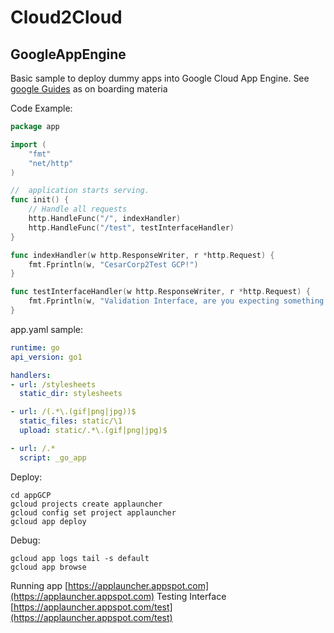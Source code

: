 # Cloud2Cloud


## GoogleAppEngine

Basic sample to deploy dummy apps into Google Cloud App Engine. See [google Guides](doc/googleGuides.md) as on boarding materia

Code Example:


```go
package app

import (
	"fmt"
	"net/http"
)

//  application starts serving.
func init() {
	// Handle all requests
	http.HandleFunc("/", indexHandler)
	http.HandleFunc("/test", testInterfaceHandler)
}

func indexHandler(w http.ResponseWriter, r *http.Request) {
	fmt.Fprintln(w, "CesarCorp2Test GCP!")
}

func testInterfaceHandler(w http.ResponseWriter, r *http.Request) {
	fmt.Fprintln(w, "Validation Interface, are you expecting something funny or what?")
}

```

app.yaml sample:

```yaml
runtime: go
api_version: go1

handlers:
- url: /stylesheets
  static_dir: stylesheets

- url: /(.*\.(gif|png|jpg))$
  static_files: static/\1
  upload: static/.*\.(gif|png|jpg)$

- url: /.*
  script: _go_app

```


Deploy:

```shel
cd appGCP
gcloud projects create applauncher
gcloud config set project applauncher
gcloud app deploy
```

Debug:
```shel
gcloud app logs tail -s default
gcloud app browse

```


Running app [https://applauncher.appspot.com](https://applauncher.appspot.com)
Testing Interface [https://applauncher.appspot.com/test](https://applauncher.appspot.com/test)
